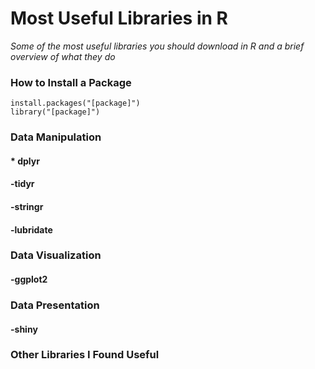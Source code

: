 # Most Useful Libraries in R

_Some of the most useful libraries you should download in R and a brief overview of what they do_

### How to Install a Package

```
install.packages("[package]")  
library("[package]")
```

### Data Manipulation 

#### * dplyr 

#### -tidyr 

#### -stringr 

#### -lubridate 

### Data Visualization 

#### -ggplot2 

### Data Presentation 

#### -shiny 

### Other Libraries I Found Useful 